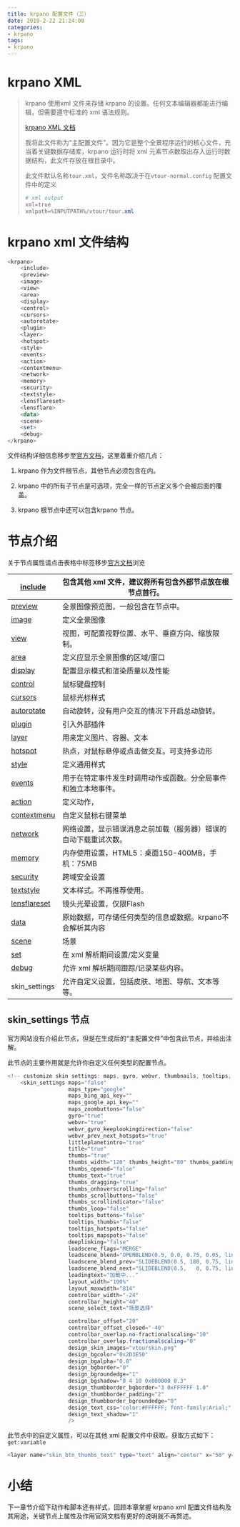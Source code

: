 ```yaml
---
title: krpano 配置文件（三）
date: 2019-2-22 21:24:08
categories:
- krpano
tags:
- krpano
---
```


# krpano XML

> krpano 使用xml 文件来存储 krpano 的设置。任何文本编辑器都能进行编辑，但需要遵守标准的 xml 语法规则。
> 
> [krpano XML 文档](https://krpano.com/docu/xml/#top)
> 
> 我将此文件称为“主配置文件”。因为它是整个全景程序运行的核心文件，充当着关键数据存储库，krpano 运行时将 xml 元素节点数取出存入运行时数据结构，此文件存放在根目录中。
> 
> 此文件默认名称`tour.xml`，文件名称取决于在`vtour-normal.config` 配置文件中的定义
> 
> ```powershell
> # xml output
> xml=true
> xmlpath=%INPUTPATH%/vtour/tour.xml
> ```

# krpano xml 文件结构

```powershell
<krpano>
    <include>
    <preview>
    <image>
    <view>
    <area>
    <display>
    <control>
    <cursors>
    <autorotate>
    <plugin>
    <layer>
    <hotspot>
    <style>
    <events>
    <action>
    <contextmenu>
    <network>
    <memory>
    <security>
    <textstyle>
    <lensflareset>
    <lensflare>
    <data>
    <scene>
    <set>
    <debug>
</krpano>
```



文件结构详细信息移步至[官方文档](官方文档)，这里着重介绍几点：

1. krpano 作为文件根节点，其他节点必须包含在内。

2. krpano 中的所有子节点是可选项，完全一样的节点定义多个会被后面的覆盖。

3. krpano 根节点中还可以包含krpano 节点。 

# 节点介绍

关于节点属性请点击表格中标签移步[官方文档](https://krpano.com/docu/xml/)浏览

| [include](https://krpano.com/docu/xml/#include)           | 包含其他 xml 文件，建议将所有包含外部节点放在根节点首行。  |
| --------------------------------------------------------- | -------------------------------- |
| [preview](https://krpano.com/docu/xml/#preview)           | 全景图像预览图，一般包含在<scene>节点中。         |
| [image](https://krpano.com/docu/xml/#image)               | 定义全景图像                           |
| [view](https://krpano.com/docu/xml/#view)                 | 视图，可配置视野位置、水平、垂直方向、缩放限制。         |
| [area](https://krpano.com/docu/xml/#area)                 | 定义应显示全景图像的区域/窗口                  |
| [display](https://krpano.com/docu/xml/#display)           | 配置显示模式和渲染质量以及性能                  |
| [control](https://krpano.com/docu/xml/#control)           | 鼠标键盘控制                           |
| [cursors](https://krpano.com/docu/xml/#cursors)           | 鼠标光标样式                           |
| [autorotate](https://krpano.com/docu/xml/#autorotate)     | 自动旋转，没有用户交互的情况下开启总动旋转。           |
| [plugin](https://krpano.com/docu/xml/#plugin)             | 引入外部插件                           |
| [layer](https://krpano.com/docu/xml/#layer)               | 用来定义图片、容器、文本                     |
| [hotspot](https://krpano.com/docu/xml/#hotspot)           | 热点，对鼠标悬停或点击做交互。可支持多边形            |
| [style](https://krpano.com/docu/xml/#style)               | 定义通用样式                           |
| [events](https://krpano.com/docu/xml/#events)             | 用于在特定事件发生时调用动作或函数。分全局事件和独立本地事件。  |
| [action](https://krpano.com/docu/xml/#action)             | 定义动作，                            |
| [contextmenu](https://krpano.com/docu/xml/#contextmenu)   | 自定义鼠标右键菜单                        |
| [network](https://krpano.com/docu/xml/#network)           | 网络设置，显示错误消息之前加载（服务器）错误的自动下载重试次数。 |
| [memory](https://krpano.com/docu/xml/#memory)             | 内存使用设置，HTML5：桌面150-400MB，手机：75MB |
| [security](https://krpano.com/docu/xml/#security)         | 跨域安全设置                           |
| [textstyle](https://krpano.com/docu/xml/#textstyle)       | 文本样式。不再推荐使用。                     |
| [lensflareset](https://krpano.com/docu/xml/#lensflareset) | 镜头光晕设置，仅限Flash                   |
| [data](https://krpano.com/docu/xml/#data)                 | 原始数据，可存储任何类型的信息或数据。krpano不会解析其内容 |
| [scene](https://krpano.com/docu/xml/#scene)               | 场景                               |
| [set](https://krpano.com/docu/xml/#set)                   | 在 xml 解析期间设置/定义变量                |
| [debug](https://krpano.com/docu/xml/#debug)               | 允许 xml 解析期间跟踪/记录某些内容。            |
| skin_settings                                             | 允许自定义设置，包括皮肤、地图、导航、文本等等。         |

## skin_settings 节点

官方网站没有介绍此节点，但是在生成后的“主配置文件”中包含此节点，并给出注解。

此节点的主要作用就是允许你自定义任何类型的配置节点。

```powershell
<!-- customize skin settings: maps, gyro, webvr, thumbnails, tooltips, layout, design, ... -->
	<skin_settings maps="false"
	               maps_type="google"
	               maps_bing_api_key=""
	               maps_google_api_key=""
	               maps_zoombuttons="false"
	               gyro="true"
	               webvr="true"
	               webvr_gyro_keeplookingdirection="false"
	               webvr_prev_next_hotspots="true"
	               littleplanetintro="true"
	               title="true"
	               thumbs="true"
	               thumbs_width="120" thumbs_height="80" thumbs_padding="10" thumbs_crop="0|40|240|160"
	               thumbs_opened="false"
	               thumbs_text="true"
	               thumbs_dragging="true"
	               thumbs_onhoverscrolling="false"
	               thumbs_scrollbuttons="false"
	               thumbs_scrollindicator="false"
	               thumbs_loop="false"
	               tooltips_buttons="false"
	               tooltips_thumbs="false"
	               tooltips_hotspots="false"
	               tooltips_mapspots="false"
	               deeplinking="false"
	               loadscene_flags="MERGE"
	               loadscene_blend="OPENBLEND(0.5, 0.0, 0.75, 0.05, linear)"
	               loadscene_blend_prev="SLIDEBLEND(0.5, 180, 0.75, linear)"
	               loadscene_blend_next="SLIDEBLEND(0.5,   0, 0.75, linear)"
	               loadingtext="加载中..."
	               layout_width="100%"
	               layout_maxwidth="814"
	               controlbar_width="-24"
	               controlbar_height="40"
				   scene_select_text="场景选择"

	               controlbar_offset="20"
	               controlbar_offset_closed="-40"
	               controlbar_overlap.no-fractionalscaling="10"
	               controlbar_overlap.fractionalscaling="0"
	               design_skin_images="vtourskin.png"
	               design_bgcolor="0x2D3E50"
	               design_bgalpha="0.8"
	               design_bgborder="0"
	               design_bgroundedge="1"
	               design_bgshadow="0 4 10 0x000000 0.3"
	               design_thumbborder_bgborder="3 0xFFFFFF 1.0"
	               design_thumbborder_padding="2"
	               design_thumbborder_bgroundedge="0"
	               design_text_css="color:#FFFFFF; font-family:Arial;"
	               design_text_shadow="1"
	               />
```

此节点中的自定义属性，可以在其他 xml 配置文件中获取。获取方式如下：`get:variable`

```powershell
<layer name="skin_btn_thumbs_text" type="text" align="center" x="50" y="10" html="get:skin_settings.controlbar_scene_select_text"  bg="false" />
```

# 小结

下一章节介绍下动作和脚本还有样式，回顾本章掌握 krpano xml 配置文件结构及其用途，关键节点上属性及作用官网文档有更好的说明就不再赘述。
